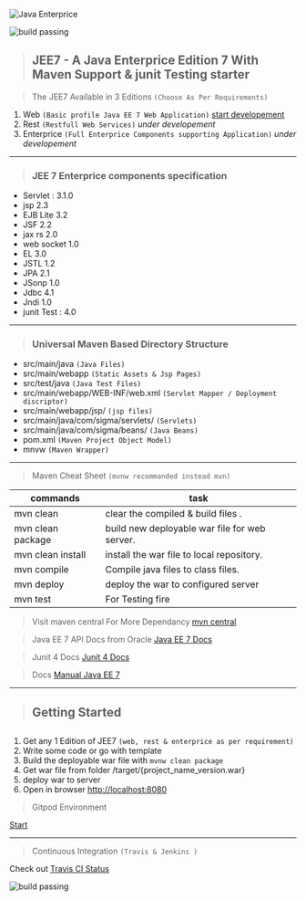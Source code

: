 ![Java Enterprice](https://avatars2.githubusercontent.com/u/23086798?s=200&v=4)

![build passing](https://travis-ci.org/sigmadevs/JEE7.svg?branch=master&status=passed)

> <h2> JEE7 - A Java Enterprice Edition 7 With Maven Support & junit Testing starter </h2>

> The JEE7 Available in 3 Editions `(Choose As Per Requirements)`

1. Web `(Basic profile Java EE 7 Web Application)` <a href="https://github.com/sigmadevs/JEE7/tree/web" target="_blank">start developement</a>
2. Rest `(Restfull Web Services)` *under developement*
3. Enterprice `(Full Enterprice Components supporting Application)` *under developement*

<hr>

> <h3> JEE 7 Enterprice components specification </h3>

- Servlet : 3.1.0
- jsp 2.3
- EJB Lite 3.2
- JSF 2.2
- jax rs 2.0
- web socket 1.0
- EL 3.0
- JSTL 1.2
- JPA 2.1
- JSonp 1.0
- Jdbc 4.1
- Jndi 1.0
- junit Test : 4.0

<hr>

> <h3> Universal Maven Based Directory Structure </h3>

- src/main/java `(Java Files)`
- src/main/webapp `(Static Assets & Jsp Pages)`
- src/test/java `(Java Test Files)`
- src/main/webapp/WEB-INF/web.xml `(Servlet Mapper / Deployment discriptor)`
- src/main/webapp/jsp/ `(jsp files)`
- src/main/java/com/sigma/servlets/ `(Servlets)`
- src/main/java/com/sigma/beans/ `(Java Beans)`
- pom.xml `(Maven Project Object Model)`
- mnvw `(Maven Wrapper)`

<hr>

> Maven Cheat Sheet  `(mvnw recommanded instead mvn)`

| commands | task |
| ------- | ----------- |
| mvn clean | clear the compiled & build files .|
| mvn clean package | build new deployable war file for web server. |
| mvn clean install | install the war file to local repository. |
| mvn compile | Compile java files to class files. |
| mvn deploy | deploy the war to configured server |
| mvn test | For Testing fire|

> Visit maven central For More Dependancy <a href="https://mvnrepository.com/" target="_blank">mvn central</a>

> Java EE 7 API Docs from Oracle <a href="https://docs.oracle.com/javaee/7/api/" target="_blank">Java EE 7 Docs</a>

> Junit 4 Docs <a href="https://junit.org/junit4/">Junit 4 Docs</a>

> Docs <a href="https://github.com/sigmadevs/JEE7/blob/master/JEE7.pdf" target="_blank">Manual Java EE 7</a>

<hr>

> <h2> Getting Started <h2>

1. Get any 1 Edition of JEE7 `(web, rest & enterprice as per requirement)`
2. Write some code or go with template
3. Build the deployable war file with  `mvnw clean package`
4. Get war file from folder /target/{project_name_version.war} 
5. deploy war to server
6. Open in browser <a href="http://localhost:8080" target="_blank">http://localhost:8080</a>

> Gitpod Environment

<a href="https://gitpod.io/#https://github.com/sigmadevs/JEE7" target="_blank">Start</a>

<hr>

> Continuous Integration `(Travis & Jenkins )`

Check out <a href="https://travis-ci.org/github/sigmadevs/JEE7" target="_blank">Travis CI Status </a>

![build passing](https://travis-ci.org/sigmadevs/JEE7.svg?branch=master&status=passed)